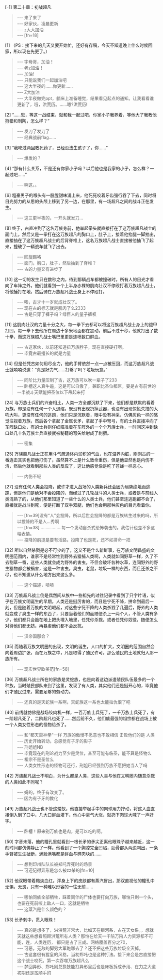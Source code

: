 
[-1] 第二十章：初战超凡
>--- 来了来了<br>
>--- 好家伙，凌晨更新<br>
>--- z大大加油<br>
>--- [fn=18]<br>

[1] （PS：接下来的几天又要开始忙，还好有存稿，今天不知道晚上什么时候回家，所以现在先更了。）
>--- 字母哥，加油！<br>
>--- 老z加油！<br>
>--- 加油!<br>
>--- 只能说我们一起加油吧<br>
>--- 这大半夜的……你更新……<br>
>--- Z大加油<br>
>--- 大半夜做完ppt，躺床上准备睡觉，结果看见起点的通知。让我看看谁更新了，哦，洪荒历。……嗯?洪荒历!<br>

[2] “……思，等这一战结束，就和我一起过吧，你家小子我养着，等他大了我教他狩猎和制陶，怎么样？”
>--- 发刀了发刀了<br>
>--- 经典战前flag……<br>

[3] “我吃过两回敢死药了，已经没法生孩子了，你……”
>--- 爆发的？<br>

[4] “那有什么关系，不是还有你家小子吗？以后他也是我家的小子，怎么样？一起过吧……”
>--- 啊这。。<br>

[6] 粗豪男子的喉头有一股腥甜味涌上来，他死死咬着牙齿强行吞了下去，同时将目光努力的从思的头颅上移到了另一边，在那里，有一场超凡之间的战斗正在发生。
>--- 这三更半夜的，一开头就发刀…<br>

[8] 终于，古直冲到了这名万族身前，他举起拳头就直接打在了这万族超凡战士的面门上，然后又是一拳打在这万族超凡的胸口上，肚子上，接着他抬腿一脚抽出，直接抽在了这万族超凡战士的后背脊椎上，这名万族超凡战士直接被他抽飞了起来，撞破了一辆战车就飞了出去。
>--- 回旋踢咯<br>
>--- 面门，胸口，肚子，然后抽到了脊椎？<br>
>--- 古的力量又有进步了<br>

[10] 这一切的发生只在数秒之内，待到那辆战车都被撞破时，所有人的目光才看向了车阵之外，他们就看到一个上半身赤裸的肌肉壮汉不停殴打着万族超凡战士，将他捶打在地，然后骑在万族超凡战士身上不停殴打。
>--- 唉，古才十一岁就成壮汉了。<br>
>--- 现在古的标志就是肌肉了么2333<br>
>--- 古是只穿了裤子吗？绿巨人的量子裤衩<br>

[11] 这肌肉壮汉的力量十分之大，每一拳下去都可以将这万族超凡战士身上的铠甲打凹，每一拳下去他所在周边十多米地面都在震动，前后不过十秒，他就打出了数十拳，而这万族超凡战士嘴巴里更是连喷数口鲜血。
>--- 古这家伙，以前还知道扭万族脖子，现在直接硬打啊。<br>
>--- 毕竟古最擅长的就是力量<br>

[14] 但是任凭古如何用尽全力，他的手臂依然一点一点被压回，而这万族超凡战士就喃喃说道：“真是好力气……打够了吗？垃圾玩意。”
>--- 同阶比力量压制了古，这万族可以吹一辈子了233<br>
>--- 卧槽这人真牛逼，这是可以自傲了，兼职比圣位都屌，要是古有前世的一半战斗天赋能把圣位以下吊起来打<br>

[24] 与万族士兵们的兴奋相比，人类一方全都沉默了下来，他们都是默默的看着万族，却是没有任何一个人退缩，既没有出现扔掉武器，也没有出现惊慌失措的大吼大叫，更没有任何的逃跑，他们只是沉默着，眼中没有神采，仿佛灰色一样的感觉注视着万族，然后各个拿起了金属长矛，拿起了手中弩弓，有的士兵直接冲向了车阵缺口处，有的士兵则仔细瞄准着在车阵外的一个个万族士兵，一时间这冲到缺口处几十名万族士兵直接就被秘籍的弩矢给射成了刺猬。
>--- 密集<br>

[25] 万族超凡战士正在用斗气疏通体内淤积的气血，也在温养内脏，刚刚古的一番连击其实也把他打伤了，虽然算不上是什么致命重伤，但是他显然也是内伤不清，然后他就看到那些人类的反应了，这让他感觉像是吃了苍蝇一样恶心。
>--- 内伤不轻<br>

[27] 没有任何人类会投降，或许才进入战场的人类新兵还会因为局势绝境而逃跑，但是他们是绝对不会投降的，而经过了几轮战斗的人类士兵，或者是与前线人类混熟了的，从他们那里知道了一些什么的人类士兵，他们甚至连逃跑都不会了，直接就是战斗到死，便是打断了双手双腿，他们也会用那种灰色的目光看着你。
>--- [fn=39]没有“人”会投降，所以后世会投降的都是万族转生过来的吗，所以投降的不是人...秀啊<br>
>--- [fn=38]………………每一个发动自杀式恐怖袭击的，我估计也差不多这幅表情。<br>
>--- 投降的前提是要有活路，投降了也是死，还不如拼命一把<br>

[32] 所以自然杀戮是必不可少的了，这又不是什么新鲜事，在万族文明昌盛的文明圈范围内，谁家不是经常性到野外去猎捕人类啊，人类就如同野草一样，久了不去割草一番，这些人类就会成为野外的害虫，不但会破坏各种水草，连同野外的野生猎物都会被祸害，这是一种害虫，臭虫，老鼠，垃圾一样的东西，而且还杀之不尽，也不知道从什么地方出来这么多。
>--- 这个描述，啧啧<br>

[33] 万族超凡战士倒是偶然间从族中一些祖先的过往记录中看到了只字片语，似乎在万族文明诞生的早期，人类还是挺厉害的，而且是宁死不降，拼命到最后一刻，但是随着万族的文明崛起，对这些宁死不降的人类杀戮了几遍后，野外的人类就变成了臭虫一样的东西了，只要当着他们的面随便杀上一两个人，不管人类有多少，他们都只会跪在地上把头埋入地里，任凭你杀戮，或者任凭你奴役，随便怎么对待他们都无妨，再暴虐他们都不会反抗。
>--- 汉帝国那会？<br>

[35] 而随着万族文明圈的出现，文明的诞生，人口的扩大，文明圈的范围自然会向着周边扩张，而在万族之中，凡是取得了殖民许可，那么殖民的土地就归入那一族所有。
>--- 现实世界欧美范[fn=58]<br>

[36] 万族超凡战士所在的家族是灵蛇族，也是向着这边派遣殖民队伍最多的一个种族，当时殖民部队来到了这里，发现了有人类，其实他们还是挺开心的，毕竟他们才殖民过来，需要足够的劳动力。
>--- 还真的是天蛇族一系啊，天蛇族这一系也太能拉仇恨了吧<br>

[40] 前线就仿佛是战场绞肉机一样，一百万族士兵死了，一千万族士兵死了，有一阶超凡死了，二阶超凡也死了……然后前不久，他们族最强的祖宗都在战场上被一个人类女性形态的怪物给杀了。
>--- 和“都天雷神拳”一样   万族的傲慢不愿意也不敢相信  击败他们的是 人类<br>
>--- 历史开始转动，总感觉有子牙的影子<br>
>--- 刑姐姐NB<br>
>--- 毕竟现在的刑论战力至少是灵位，甚至可能有临圣，能不算是怪物么<br>
>--- 祖宗不是圣位么<br>
>--- 人类女性形态的怪物可还行，刑姐已经强到万族不愿把她当人了吗<br>

[42] 万族超凡战士不明白，为什么都是人类，这些人类与他在文明圈内随意杀戮的人类如此不同呢？
>--- 妈的，终于有改变了。<br>
>--- 因为有子牙的教化<br>

[49] 万族超凡战士也不管这蝼蚁，他直接举起手中的肉球用力拧动，将这人血直接倒入到了口中，几大口鲜血灌下，他心中豪气大涨，就扔下肉球大喊了一声好字。
>--- 卧槽！原来别万族也是肉，是可以吃的啊。<br>

[50] 字音未落，他的瞳孔里就看到一根长矛的矛尖正离他眼珠子越来越近，这一刻时间都仿佛静止了一样，他看到了一个胸膛完全凹陷，肋骨都从两边刺出，一条手臂被生生扯断，满脸满嘴都是鲜血与碎肉块的……
>--- 想到印州队队长被郑吒弄死时的场景<br>
>--- 可还记得异形是怎么被zz杀的[fn=10]<br>

[52] 他双眼带着黯淡血红，浑身上下的皮肤都有蒸汽冒出，那双直视他的瞳孔中无惧，无畏，只有一种难以形容的一往无前……
>--- 哪怕同族全部牺牲，踩着同伴的尸体也要打向万族，哪怕只剩一个头，也要在死前咬上敌人一口，这就是牺牲<br>
>--- 这蒸汽是什么颜色的？<br>

[53] 长矛刺中，贯入眼珠！
>--- 真的是想多了，洪洪荒非常大，比如天在银河系，古在天女系，，想就天就这些想看照顾洪荒所有人类？那怕在给天一千陪万陪人力资源都不可能，连，人类连历，  都只是占了三成。网络覆盖百分之70，<br>
>--- 可恶，无敌的脚男大军跑哪去了？还不把这些万族垃圾全灭掉。<br>
>--- 古这套很有猩皇的风格，当初郑吒也是这种打法。接下来会是古直接把这个战士咬死，第一次吞噬万族超凡么<br>
>--- 梦回异形、郑吒刚兑换技能打异形皇后也是床板拆成矛用、在力之大道初期还是蛮顺手的<br>
